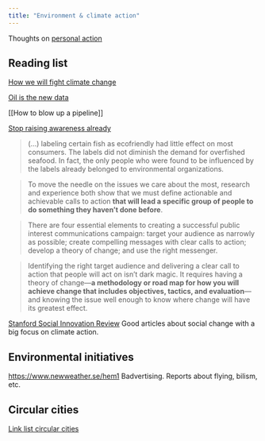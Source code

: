 ```yaml
---
title: "Environment & climate action"
---
```


Thoughts on [personal action](climate/Personal%20action.md)



## Reading list
[How we will fight climate change](climate/How%20we%20will%20fight%20climate%20change.md)

[Oil is the new data](climate/Oil%20is%20the%20new%20data.md)

[[How to blow up a pipeline]]

[Stop raising awareness already](https://ssir.org/articles/entry/stop_raising_awareness_already)
>(...) labeling certain fish as ecofriendly had little effect on most consumers. The labels did not diminish the demand for overfished seafood. In fact, the only people who were found to be influenced by the labels already belonged to environmental organizations.

>To move the needle on the issues we care about the most, research and experience both show that we must define actionable and achievable calls to action **that will lead a specific group of people to do something they haven’t done before**.

>There are four essential elements to creating a successful public interest communications campaign: target your audience as narrowly as possible; create compelling messages with clear calls to action; develop a theory of change; and use the right messenger.

>Identifying the right target audience and delivering a clear call to action that people will act on isn’t dark magic. It requires having a theory of change—**a methodology or road map for how you will achieve change that includes objectives, tactics, and evaluation**— and knowing the issue well enough to know where change will have its greatest effect.

[Stanford Social Innovation Review](https://ssir.org/) Good articles about social change with a big focus on climate action.



## Environmental initiatives
https://www.newweather.se/hem1
Badvertising. Reports about flying, bilism, etc. 


## Circular cities
[Link list circular cities](climate/Link%20list%20circular%20cities.md)

